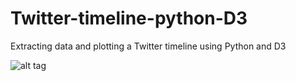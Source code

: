 # Twitter-timeline-python-D3
Extracting data and plotting a Twitter timeline using Python and D3


![alt tag](https://github.com/herreriasjose/Twitter-timeline-python-D3/blob/master/Tweets%20x%20Date.png)
